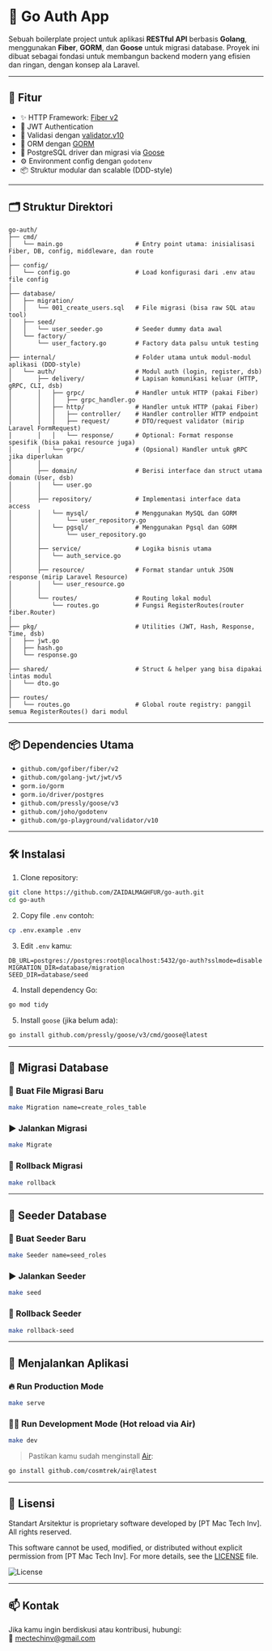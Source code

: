 # 🧠 Go Auth App

Sebuah boilerplate project untuk aplikasi **RESTful API** berbasis **Golang**, menggunakan **Fiber**, **GORM**, dan **Goose** untuk migrasi database. Proyek ini dibuat sebagai fondasi untuk membangun backend modern yang efisien dan ringan, dengan konsep ala Laravel.

---

## 🚀 Fitur

- ✨ HTTP Framework: [Fiber v2](https://github.com/gofiber/fiber)
- 🔐 JWT Authentication
- 🧰 Validasi dengan [validator.v10](https://github.com/go-playground/validator)
- 🧱 ORM dengan [GORM](https://gorm.io/)
- 🐘 PostgreSQL driver dan migrasi via [Goose](https://github.com/pressly/goose)
- ⚙️ Environment config dengan `godotenv`
- 📦 Struktur modular dan scalable (DDD-style)

---

## 🗂️ Struktur Direktori

```
go-auth/
├── cmd/
│   └── main.go                    # Entry point utama: inisialisasi Fiber, DB, config, middleware, dan route
│
├── config/
│   └── config.go                  # Load konfigurasi dari .env atau file config
│
├── database/
│   ├── migration/
│   │   └── 001_create_users.sql   # File migrasi (bisa raw SQL atau tool)
│   ├── seed/
│   │   └── user_seeder.go         # Seeder dummy data awal
│   └── factory/
│       └── user_factory.go        # Factory data palsu untuk testing
│
├── internal/                      # Folder utama untuk modul-modul aplikasi (DDD-style)
│   └── auth/                      # Modul auth (login, register, dsb)
│       ├── delivery/              # Lapisan komunikasi keluar (HTTP, gRPC, CLI, dsb)
│       │   ├── grpc/              # Handler untuk HTTP (pakai Fiber)
│       │   │   ├── grpc_handler.go
│       │   ├── http/              # Handler untuk HTTP (pakai Fiber)
│       │   │   ├── controller/    # Handler controller HTTP endpoint
│       │   │   ├── request/       # DTO/request validator (mirip Laravel FormRequest)
│       │   │   └── response/      # Optional: Format response spesifik (bisa pakai resource juga)
│       │   └── grpc/              # (Opsional) Handler untuk gRPC jika diperlukan
│       │
│       ├── domain/                # Berisi interface dan struct utama domain (User, dsb)
│       │   └── user.go
│       │
│       ├── repository/            # Implementasi interface data access
│       │   └── mysql/             # Menggunakan MySQL dan GORM
│       │       └── user_repository.go
│       │   └── pgsql/             # Menggunakan Pgsql dan GORM
│       │       └── user_repository.go
│       │
│       ├── service/               # Logika bisnis utama
│       │   └── auth_service.go
│       │
│       ├── resource/              # Format standar untuk JSON response (mirip Laravel Resource)
│       │   └── user_resource.go
│       │
│       └── routes/                # Routing lokal modul
│           └── routes.go          # Fungsi RegisterRoutes(router fiber.Router)
│
├── pkg/                           # Utilities (JWT, Hash, Response, Time, dsb)
│   ├── jwt.go
│   ├── hash.go
│   └── response.go
│
├── shared/                        # Struct & helper yang bisa dipakai lintas modul
│   └── dto.go
│
├── routes/
│   └── routes.go                  # Global route registry: panggil semua RegisterRoutes() dari modul
```

---

## 📦 Dependencies Utama

- `github.com/gofiber/fiber/v2`
- `github.com/golang-jwt/jwt/v5`
- `gorm.io/gorm`
- `gorm.io/driver/postgres`
- `github.com/pressly/goose/v3`
- `github.com/joho/godotenv`
- `github.com/go-playground/validator/v10`

---

## 🛠️ Instalasi

1. Clone repository:

```bash
git clone https://github.com/ZAIDALMAGHFUR/go-auth.git
cd go-auth
```

2. Copy file `.env` contoh:

```bash
cp .env.example .env
```

3. Edit `.env` kamu:

```env
DB_URL=postgres://postgres:root@localhost:5432/go-auth?sslmode=disable
MIGRATION_DIR=database/migration
SEED_DIR=database/seed
```

4. Install dependency Go:

```bash
go mod tidy
```

5. Install `goose` (jika belum ada):

```bash
go install github.com/pressly/goose/v3/cmd/goose@latest
```

---

## 🧬 Migrasi Database

### 🔨 Buat File Migrasi Baru

```bash
make Migration name=create_roles_table
```

### ▶️ Jalankan Migrasi

```bash
make Migrate
```

### 🔁 Rollback Migrasi

```bash
make rollback
```

---

## 🌱 Seeder Database

### 🔨 Buat Seeder Baru

```bash
make Seeder name=seed_roles
```

### ▶️ Jalankan Seeder

```bash
make seed
```

### 🔁 Rollback Seeder

```bash
make rollback-seed
```

---

## 🧪 Menjalankan Aplikasi

### 🔥 Run Production Mode

```bash
make serve
```

### 👨‍💻 Run Development Mode (Hot reload via Air)

```bash
make dev
```

> Pastikan kamu sudah menginstall [Air](https://github.com/cosmtrek/air):

```bash
go install github.com/cosmtrek/air@latest
```

---

## 📜 Lisensi

Standart Arsitektur is proprietary software developed by [PT Mac Tech Inv]. All rights reserved.

This software cannot be used, modified, or distributed without explicit permission from [PT Mac Tech Inv]. For more details, see the [LICENSE](LICENSE) file.

![License](https://img.shields.io/badge/license-proprietary-red)

---

## 📫 Kontak

Jika kamu ingin berdiskusi atau kontribusi, hubungi:  
📧 [mectechinv@gmail.com](mailto:mectechinv@gmail.com)
